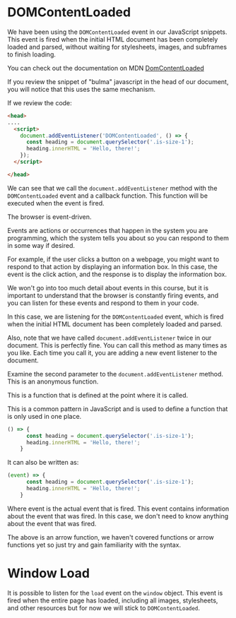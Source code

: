 # DOMContentLoaded

We have been using the `DOMContentLoaded` event in our JavaScript snippets. This event is fired when the initial HTML document has been completely loaded and parsed, without waiting for stylesheets, images, and subframes to finish loading.

You can check out the documentation on MDN [DomContentLoaded](https://developer.mozilla.org/en-US/docs/Web/API/Document/DOMContentLoaded_event)

If you review the snippet of "bulma" javascript in the head of our document, you will notice that this uses the same mechanism.

If we review the code:

```html
<head>
....
  <script>
    document.addEventListener('DOMContentLoaded', () => {
      const heading = document.querySelector('.is-size-1');
      heading.innerHTML = 'Hello, there!';
    });
  </script>

</head>
```

We can see that we call the `document.addEventListener` method with the `DOMContentLoaded` event and a callback function. This function will be executed when the event is fired.

The browser is event-driven.

Events are actions or occurrences that happen in the system you are programming, which the system tells you about so you can respond to them in some way if desired.

For example, if the user clicks a button on a webpage, you might want to respond to that action by displaying an information box. In this case, the event is the click action, and the response is to display the information box.

We won't go into too much detail about events in this course, but it is important to understand that the browser is constantly firing events, and you can listen for these events and respond to them in your code.

In this case, we are listening for the `DOMContentLoaded` event, which is fired when the initial HTML document has been completely loaded and parsed.

Also, note that we have called `document.addEventListener` twice in our document.  This is perfectly fine.  You can call this method as many times as you like.  Each time you call it, you are adding a new event listener to the document.

Examine the second parameter to the `document.addEventListener` method.  This is an anonymous function.

This is a function that is defined at the point where it is called.  

This is a common pattern in JavaScript and is used to define a function that is only used in one place.

```javascript
() => {
      const heading = document.querySelector('.is-size-1');
      heading.innerHTML = 'Hello, there!';
    }
```

It can also be written as:

```javascript
(event) => {
      const heading = document.querySelector('.is-size-1');
      heading.innerHTML = 'Hello, there!';
    }
```

Where event is the actual event that is fired.  This event contains information about the event that was fired.  In this case, we don't need to know anything about the event that was fired.

The above is an arrow function, we haven't covered functions or arrow functions yet so just try and gain familiarity with the syntax.

# Window Load

It is possible to listen for the `load` event on the `window` object.  This event is fired when the entire page has loaded, including all images, stylesheets, and other resources but for now we will stick to `DOMContentLoaded`.